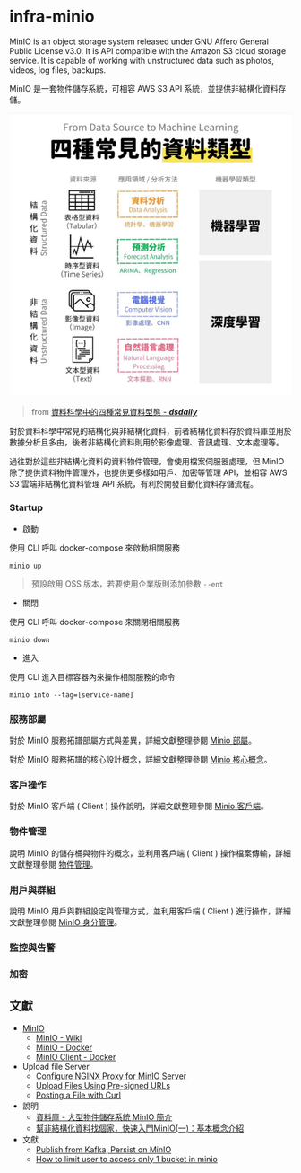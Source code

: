 # infra-minio

MinIO is an object storage system released under GNU Affero General Public License v3.0. It is API compatible with the Amazon S3 cloud storage service. It is capable of working with unstructured data such as photos, videos, log files, backups.

MinIO 是一套物件儲存系統，可相容 AWS S3 API 系統，並提供非結構化資料存儲。

![](docs/img/data-type-to-machine-learning.png)
> from [資料科學中的四種常見資料型態 - ___dsdaily___](https://www.instagram.com/p/DJekN83Th8Q/?igsh=NG4wcTk4eWFpemR4)

對於資料科學中常見的結構化與非結構化資料，前者結構化資料存於資料庫並用於數據分析且多由，後者非結構化資料則用於影像處理、音訊處理、文本處理等。

過往對於這些非結構化資料的資料物件管理，會使用檔案伺服器處理，但 MinIO 除了提供資料物件管理外，也提供更多樣如用戶、加密等管理 API，並相容 AWS S3 雲端非結構化資料管理 API 系統，有利於開發自動化資料存儲流程。

### Startup

+ 啟動

使用 CLI 呼叫 docker-compose 來啟動相關服務

```
minio up
```
> 預設啟用 OSS 版本，若要使用企業版則添加參數 ```--ent```

+ 關閉

使用 CLI 呼叫 docker-compose 來關閉相關服務

```
minio down
```

+ 進入

使用 CLI 進入目標容器內來操作相關服務的命令

```
minio into --tag=[service-name]
```

### 服務部屬

對於 MinIO 服務拓譜部屬方式與差異，詳細文獻整理參閱 [Minio 部屬](./docs/minio-deploy.md)。

對於 MinIO 服務拓譜的核心設計概念，詳細文獻整理參閱 [Minio 核心概念](./docs/core-concept.md)。

### 客戶操作

對於 MinIO 客戶端 ( Client ) 操作說明，詳細文獻整理參閱 [Minio 客戶端](./docs/minio-client.md)。

### 物件管理

說明 MinIO 的儲存桶與物件的概念，並利用客戶端 ( Client ) 操作檔案傳輸，詳細文獻整理參閱 [物件管理](./docs/object-managenemt.md)。

### 用戶與群組

說明 MinIO 用戶與群組設定與管理方式，並利用客戶端 ( Client ) 進行操作，詳細文獻整理參閱 [MinIO 身分管理](./docs/core-concept.md)。

### 監控與告警

### 加密

## 文獻

+ [MinIO](https://min.io/docs/minio/container/index.html)
    - [MinIO - Wiki](https://en.wikipedia.org/wiki/MinIO)
    - [MinIO - Docker](https://hub.docker.com/r/minio/minio/)
    - [MinIO Client - Docker](https://hub.docker.com/r/minio/mc)
+ Upload file Server
    - [Configure NGINX Proxy for MinIO Server](https://min.io/docs/minio/linux/integrations/setup-nginx-proxy-with-minio.html)
    - [Upload Files Using Pre-signed URLs](https://min.io/docs/minio/linux/integrations/presigned-put-upload-via-browser.html)
    - [Posting a File with Curl](https://reqbin.com/req/c-dot4w5a2/curl-post-file)
+ 說明
    - [資料庫 - 大型物件儲存系統 MinIO 簡介](https://ambersun1234.github.io/database/database-minio/)
    - [幫非結構化資料找個家，快速入門MinIO(一)：基本概念介紹](https://medium.com/jimmyfu87/b9f7c830fd26)
+ 文獻
    - [Publish from Kafka, Persist on MinIO](https://blog.min.io/kafka_and_minio/)
    - [How to limit user to access only 1 bucket in minio](https://medium.com/@740643ax6/how-to-limit-user-to-access-only-1-bucket-in-minio-05a94be94206)
